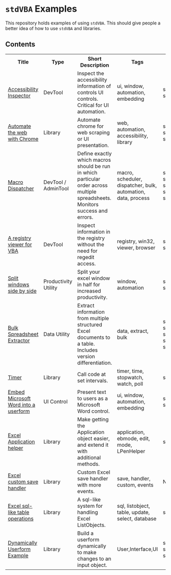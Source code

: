 
# `stdVBA` Examples

This repository holds examples of using `stdVBA`. This should give people a better idea of how to use `stdVBA` and libraries.

## Contents

<table>
  <tr>
    <th>Title</th>
    <th>Type</th>
    <th>Short Description</th>
    <th>Tags</th>
    <th>Dependencies</th>
    <th>Status</th>
  </tr>
  <tr>
    <td><a href="examples/Accessibility%20Inspector">Accessibility Inspector</a></td>
    <td>DevTool</td>
    <td>Inspect the accessibility information of controls UI controls. Critical for UI automation.</td>
    <td>ui, window, automation, embedding</td>
    <td>stdAcc, stdProcess, stdWindow, stdICallable</td>
    <td>Complete/WIP</td>
  </tr>
  <tr>
    <td><a href="examples/BrowserAutomation">Automate the web with Chrome</a></td>
    <td>Library</td>
    <td>Automate chrome for web scraping or UI presentation.</td>
    <td>web, automation, accessibility, library</td>
    <td>stdAcc, stdEnumerator, stdLambda, stdProcess, stdWindow, stdICallable</td>
    <td>Complete</td>
  </tr>
  <tr>
    <td><a href="examples/MacroDispatcher">Macro Dispatcher</a></td>
    <td>DevTool / AdminTool</td>
    <td>Define exactly which macros should be run in which particular order across multiple spreadsheets. Monitors success and errors.</td>
    <td>macro, scheduler, dispatcher, bulk, automation, data, process</td>
    <td>stdAcc, stdCallback, stdEnumerator, stdICallable, stdLambda, stdPerformance, stdReg, stdWindow</td>
    <td>Complete</td>
  </tr> 
  <tr>
    <td><a href="examples/Registry Viewer">A registry viewer for VBA</a></td>
    <td>DevTool</td>
    <td>Inspect information in the registry without the need for regedit access.</td>
    <td>registry, win32, viewer, browser</td>
    <td>stdClipboard, stdIcallable, stdLambda, stdReg</td>
    <td>WIP</td>
  </tr> 
  <tr>
    <td><a href="examples/SplitSideBySide">Split windows side by side</a></td>
    <td>Productivity Utility</td>
    <td>Split your excel window in half for increased productivity.</td>
    <td>window, automation</td>
    <td>stdLambda, stdWindow, stdICallable</td>
    <td>Complete</td>
  </tr> 
  <tr>
    <td><a href="examples/Spreadsheet Extractor">Bulk Spreadsheet Extractor</a></td>
    <td>Data Utility</td>
    <td>Extract information from multiple structured Excel documents to a table. Includes version differentiation.</td>
    <td>data, extract, bulk</td>
    <td>stdArray, stdCallback, stdCOM, stdEnumerator,stdICallable, stdLambda, stdPicture, stdRegex</td>
    <td>Complete</td>
  </tr> 
  <tr>
    <td><a href="examples/Timer">Timer</a></td>
    <td>Library</td>
    <td>Call code at set intervals.</td>
    <td>timer, time, stopwatch, watch, poll</td>
    <td>stdCallback, stdICallable</td>
    <td>Complete</td>
  </tr> 
  <tr>
    <td><a href="examples/uiTextBoxEx-WordControl">Embed Microsoft Word into a userform</a></td>
    <td>UI Control</td>
    <td>Present text to users as a Microsoft Word control.</td>
    <td>ui, window, automation, embedding</td>
    <td>stdLambda, stdWindow, stdICallable, stdProcess</td>
    <td>Complete</td>
  </tr> 
  <tr>
    <td><a href="examples/xlVBA/xlApplication">Excel Application helper</a></td>
    <td>Library</td>
    <td>Make getting the Application object easier, and extend it with additional methods.</td>
    <td>application, ebmode, edit, mode, LPenHelper</td>
    <td>stdAcc, stdICallable</td>
    <td>WIP</td>
  </tr>
  <tr>
    <td><a href="examples/xlVBA/xlSaveHandler">Excel custom save handler</a></td>
    <td>Library</td>
    <td>Custom Excel save handler with more events.</td>
    <td>save, handler, custom, events</td>
    <td>None</td>
    <td>Complete</td>
  </tr>
  <tr>
    <td><a href="examples/xlVBA/xlTableTools">Excel sql-like table operations</a></td>
    <td>Library</td>
    <td>A sql-like system for handling Excel ListObjects.</td>
    <td>sql, listobject, table, update, select, database</td>
    <td>stdICallable</td>
    <td>Complete</td>
  </tr>
  <tr>
    <td><a href="examples/DynamicForm-TransformObject">Dynamically Userform Example</a></td>
    <td>Library</td>
    <td>Build a userform dynamically to make changes to an input object.</td>
    <td>User,Interface,UI</td>
    <td>stdUIElement, stdCallback, stdCOM, stdICallable, stdLambda</td>
    <td>Complete</td>
  </tr>
  <!-- 
  <tr>
    <td><a href="examples/">xxx</a></td>
    <td>xxx</td>
    <td>xxx</td>
  </tr> 
  -->
</table>